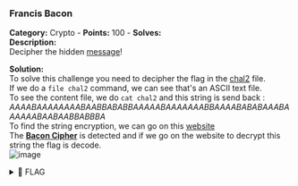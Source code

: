 ### Francis Bacon   
**Category:** Crypto - **Points:** 100 - **Solves:**    
**Description:**   
Decipher the hidden [message](./chal2/)!  

**Solution:**  
To solve this challenge you need to decipher the flag in the [chal2](./chal2/) file.  
If we do a `file chal2` command, we can see that's an ASCII text file.  
To see the content file, we do `cat chal2` and this string is send back : *AAAABAAAAAAAABAABBABABBAAAAABAAAAAAABBAAAABABABAAABAAAAAABAABAABBABBBA*  
To find the string encryption, we can go on this [website](https://www.dcode.fr/identification-chiffrement)  
The [**Bacon Cipher**](https://www.dcode.fr/chiffre-bacon-bilitere) is detected and if we go on the website to decrypt this string the flag is decode.  
![image](https://user-images.githubusercontent.com/91023285/163720803-794f4ccf-cd23-4429-a7e2-033d25b7a14f.png)

<details><summary>🚩 FLAG</summary>  

```  
  HACKDAY{BACONCANFIREUP}
```  
</details>
